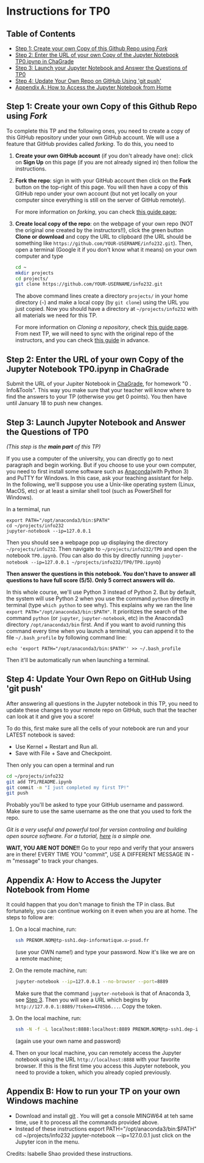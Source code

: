 Instructions for TP0
========
## Table of Contents
* [Step 1: Create your own Copy of this Github Repo using <em>Fork</em>](#step-1-create-a-copy-of-this-repo-using-fork)
* [Step 2: Enter the URL of your own Copy of the Jupyter Notebook TP0.ipynp in ChaGrade](#step-2-answer-the-google-forms)
* [Step 3: Launch your Jupyter Notebook and Answer the Questions of TP0](#step-3-launch-jupyter-notebook-and-answer-questions-of-this-tp)
* [Step 4: Update Your Own Repo on GitHub Using 'git push'](#step-4-update-your-own-repo-on-github-using-git-push)
* [Appendix A: How to Access the Jupyter Notebook from Home](#appendix-a-how-to-access-the-jupyter-notebook-from-home)

## Step 1: Create your own Copy of this Github Repo using *Fork*
To complete this TP and the following ones, you need to create a copy of this GitHub repository under your own GitHub account. We will use a feature that GitHub provides called *forking*. To do this, you need to

1. **Create your own GitHub account** (if you don't already have one): click on **Sign Up** on this page (if you are not already signed in) then follow the instructions. 

2. **Fork the repo**: sign in with your GitHub account then click on the **Fork** button on the top-right of this page. You will then have a copy of this GitHub repo under your own account (but not yet locally on your computer since everything is still on the server of GitHub remotely). 

    For more information on *forking*, you can check [this guide page](https://help.github.com/articles/fork-a-repo/);
    
3. **Create local copy of the repo**: on the webpage of your own repo (NOT the original one created by the instructors!!), click the green button **Clone or download** and copy the URL to clipboard (the URL should be something like `https://github.com/YOUR-USERNAME/info232.git`). Then, open a terminal (Google it if you don't know what it means) on your own computer and type

    ```bash
    cd ~
    mkdir projects
    cd projects/
    git clone https://github.com/YOUR-USERNAME/info232.git
    ```
    
    The above command lines create a directory `projects/` in your home directory (`~`) and make a local copy (by `git clone`) using the URL you just copied. Now you should have a directory at `~/projects/info232` with all materials we need for this TP.

    For more information on *Cloning a repository*, check [this guide page](https://help.github.com/articles/cloning-a-repository/). From next TP, we will need to sync with the original repo of the instructors, and you can check [this guide](https://help.github.com/articles/fork-a-repo/#step-3-configure-git-to-sync-your-fork-with-the-original-spoon-knife-repository) in advance.
    
## Step 2: Enter the URL of your own Copy of the Jupyter Notebook TP0.ipynp in ChaGrade
Submit the URL of your Jupiter Notebook in [ChaGrade](https://chagrade.lri.fr/homework/submit/2/27/1/), for homework "0 .  Info&Tools". This way you make sure that your teacher will know where to find the answers to your TP (otherwise you get 0 points). You then have until January 18 to push new changes.

## Step 3: Launch Jupyter Notebook and Answer the Questions of TP0
*(This step is the **main part** of this TP)*

If you use a computer of the university, you can directly go to next paragraph and begin working. But if you choose to use your own computer, you need to first install some software such as [Anaconda](https://www.anaconda.com/download/)(with Python 3) and PuTTY for Windows. In this case, ask your teaching assistant for help. In the following, we'll suppose you use a Unix-like operating system (Linux, MacOS, etc) or at least a similar shell tool (such as PowerShell for Windows).

In a termimal, run
```
export PATH="/opt/anaconda3/bin:$PATH"
cd ~/projects/info232
jupyter-notebook --ip=127.0.0.1 
```
Then you should see a webpage pop up displaying the directory `~/projects/info232`. Then navigate to `~/projects/info232/TP0` and open the notebook `TP0.ipynb`. (You can also do this by directly running `jupyter-notebook --ip=127.0.0.1 ~/projects/info232/TP0/TP0.ipynb`)

**Then answer the questions in this notebook. You don't have to answer all questions to have full score (5/5). Only 5 correct answers will do.**

In this whole course, we'll use Python 3 instead of Python 2. But by default, the system will use Python 2 when you use the command `python` directly in terminal (type `which python` to see why). This explains why we ran the line 
`export PATH="/opt/anaconda3/bin:$PATH"`. It prioritizes the search of the command `python` (or `jupyter`, `jupyter-notebook`, etc) in the Anaconda3 directory `/opt/anaconda3/bin` first. And if you want to avoid running this command every time when you launch a terminal, you can append it to the file `~/.bash_profile` by following command line:
```
echo 'export PATH="/opt/anaconda3/bin:$PATH"' >> ~/.bash_profile
```
Then it'll be automatically run when launching a terminal.

## Step 4: Update Your Own Repo on GitHub Using 'git push'
After answering all questions in the Jupyter notebook in this TP, you need to update these changes to your remote repo on GitHub, such that the teacher can look at it and give you a score!

To do this, first make sure all the cells of your notebook are run and your LATEST notebook is saved:
* Use  Kernel + Restart and Run all.
* Save with File + Save and Checkpoint.

Then only you can open a terminal and run
```bash
cd ~/projects/info232
git add TP1/README.ipynb
git commit -m "I just completed my first TP!"
git push
```
Probably you'll be asked to type your GitHub username and password. Make sure to use the same username as the one that you used to fork the repo.

*Git is a very useful and powerful tool for version controling and building open source software. For a tutorial, [here](http://rogerdudler.github.io/git-guide/) is a simple one.*

**WAIT, YOU ARE NOT DONE!!** 
Go to your repo and verify that your answers are in there!
EVERY TIME YOU "commit", USE A DIFFERENT MESSAGE IN -m "message" to track your changes.

## Appendix A: How to Access the Jupyter Notebook from Home
It could happen that you don't manage to finish the TP in class. But fortunately, you can continue working on it even when you are at home. The steps to follow are:
1. On a local machine, run: 
    ```bash
    ssh PRENOM.NOM@tp-ssh1.dep-informatique.u-psud.fr
    ```
    (use your OWN name!) and type your password. Now it's like we are on a remote machine;
2. On the remote machine, run: 
    ```bash
    jupyter-notebook --ip=127.0.0.1 --no-browser --port=8889
    ```
    Make sure that the command `jupyter-notebook` is that of Anaconda 3, see [Step 3](#step-3-launch-jupyter-notebook-and-answer-questions-of-this-tp). Then you will see a URL which begins by  `http://127.0.0.1:8889/?token=4785b6...`. Copy the token.
    
3. On the local machine, run: 
    ```bash
    ssh -N -f -L localhost:8888:localhost:8889 PRENOM.NOM@tp-ssh1.dep-informatique.u-psud.fr
    ```
    (again use your own name and password)
4. Then on your local machine, you can remotely access the Jupyter notebook using the URL `http://localhost:8888` with your favorite browser. If this is the first time you access this Jupyter notebook, you need to provide a token, which you already copied previously.

## Appendix B: How to run your TP on your own Windows machine
* Download and install [git](https://git-scm.com/download/win) . You will get a console MINGW64 at teh same time, use it to process all the commands provided above.
* Instead of these instructions
    export PATH="/opt/anaconda3/bin:$PATH"
    cd ~/projects/info232
    jupyter-notebook --ip=127.0.0.1 
 just click on the Jupyter icon in the menu.

Credits: Isabelle Shao provided these instructions.
